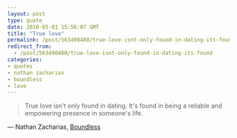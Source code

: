 ```yaml
---
layout: post
type: quote
date: 2010-05-01 15:56:07 GMT
title: "True love"
permalink: /post/563490480/true-love-isnt-only-found-in-dating-its-found
redirect_from: 
  - /post/563490480/true-love-isnt-only-found-in-dating-its-found
categories:
- quotes
- nathan zacharias
- boundless
- love
---
```

<blockquote>True love isn't only found in dating. It's found in being a reliable and empowering presence in someone's life.</blockquote>
<p>— Nathan Zacharias, <a href="http://www.boundlessline.org/2010/04/love-is-all-around.html">Boundless</a></p>